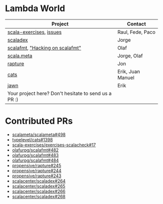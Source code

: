 # Lambda World

| Project                                                                                                                                                                             | Contact          |
| -------------                                                                                                                                                                       | -------------    |
| [scala-exercises](https://github.com/scala-exercises/scala-exercises), [issues](https://gist.github.com/raulraja/9267f5c98c92eafe5b2abbf1d22027d8)                                  | Raul, Fede, Paco |
| [scaladex](https://github.com/scalacenter/scaladex/issues?q=is%3Aissue+is%3Aopen+label%3Ahackathon)                                                                                 | Jorge            |
| [scalafmt](https://github.com/olafurpg/scalafmt/issues?q=is%3Aissue+is%3Aopen+label%3Ahackathon), ["Hacking on scalafmt"](https://github.com/olafurpg/scalafmt#hacking-on-scalafmt) | Olaf             |
| [scala.meta](https://github.com/scalameta/scalameta/issues?q=is%3Aissue+is%3Aopen+label%3AHackathon)                                                                                | Jorge, Olaf      |
| [rapture](https://github.com/propensive/rapture/issues/242)                                                                                                                         | Jon              |
| [cats](https://github.com/typelevel/cats/issues?q=is%3Aopen+is%3Aissue+label%3A%22low-hanging+fruit%22)                                                                             | Erik, Juan Manuel       |
| [jawn](https://github.com/non/jawn/issues)                                                                                                                                          | Erik             |
| Your project here? Don't hesitate to send us a PR :)                                                                                                                                |                  |



# Contributed PRs

* [scalameta/scalameta#498](https://github.com/scalameta/scalameta/pull/498)
* [typelevel/cats#1398](https://github.com/typelevel/cats/pull/1398)
* [scala-exercises/exercises-scalacheck#17](https://github.com/scala-exercises/exercises-scalacheck/pull/17)
* [olafurpg/scalafmt#482](https://github.com/olafurpg/scalafmt/pull/482)
* [olafurpg/scalafmt#483](https://github.com/olafurpg/scalafmt/pull/483)
* [olafurpg/scalafmt#484](https://github.com/olafurpg/scalafmt/pull/484)
* [propensive/rapture#245](https://github.com/propensive/rapture/pull/245)
* [propensive/rapture#244](https://github.com/propensive/rapture/pull/244)
* [propensive/rapture#243](https://github.com/propensive/rapture/pull/243)
* [scalacenter/scaladex#264](https://github.com/scalacenter/scaladex/pull/264)
* [scalacenter/scaladex#265](https://github.com/scalacenter/scaladex/pull/265)
* [scalacenter/scaladex#266](https://github.com/scalacenter/scaladex/pull/266)
* [scalacenter/scaladex#268](https://github.com/scalacenter/scaladex/pull/268)

